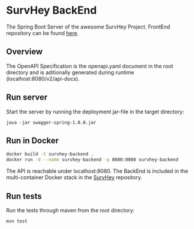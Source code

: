 # SurvHey BackEnd

The Spring Boot Server of the awesome SurvHey Project. FrontEnd repository can be found [here](https://github.com/LucaMueller1/SurvHey-FrontEnd).

## Overview 
The OpenAPI Specification is the openapi.yaml document in the root directory and is aditionally generated during runtime (localhost:8080/v2/api-docs).

## Run server
Start the server by running the deployment jar-file in the target directory:
```shell
java -jar swagger-spring-1.0.0.jar
```

## Run in Docker
```sh
docker build -t survhey-backend .
docker run -d --name survhey-backend -p 8080:8080 survhey-backend
```

The API is reachable under localhost:8080.
The BackEnd is included in the multi-container Docker stack in the [SurvHey](https://github.com/LucaMueller1/SurvHey) repository.

## Run tests

Run the tests through maven from the root directory:
```shell
mvn test
```
